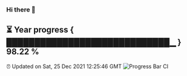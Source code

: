 ### Hi there 👋
⏳ Year progress { █████████████████████████████▁ } 98.22 %
---
⏰ Updated on Sat, 25 Dec 2021 12:25:46 GMT
![Progress Bar CI](https://github.com/liununu/liununu/workflows/Progress%20Bar%20CI/badge.svg)
